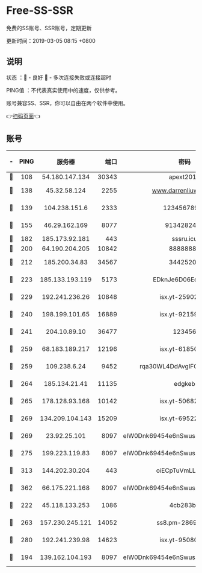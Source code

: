 # Free-SS-SSR

免费的SS账号、SSR账号，定期更新

更新时间：2019-03-05 08:15 +0800

## 说明

状态     ：🙂 - 良好 🙁 - 多次连接失败或连接超时

PING值   ：不代表真实使用中的速度，仅供参考。

账号兼容SS、SSR，你可以自由在两个软件中使用。

👉[扫码页面](https://liesauer.github.io/free-ss-ssr.github.io/)👈

## 账号

|-|PING|服务器|端口|密码|加密方式|区域|
|:----:|:----:|:-----:|-----:|:----:|:----:|:----:|
|🙂|108|54.180.147.134|30343|apext2019|chacha20|KR|
|🙂|138|45.32.58.124|2255|www.darrenliuwei.com|aes-256-cfb|JP|
|🙂|139|104.238.151.6|2333|12345678900|aes-256-cfb|JP|
|🙂|155|46.29.162.169|8077|9134282479|aes-256-cfb|RU|
|🙂|182|185.173.92.181|443|sssru.icu|rc4-md5|RU|
|🙂|200|64.190.204.205|10842|88888888|rc4-md5|US|
|🙂|212|185.200.34.83|34567|34425208|aes-256-cfb|US|
|🙂|223|185.133.193.119|5173|EDknJe6D06EoWDaw|aes-256-cfb|US|
|🙂|229|192.241.236.26|10848|isx.yt-25902740|aes-256-cfb|US|
|🙂|240|198.199.101.65|16889|isx.yt-92159574|aes-256-cfb|US|
|🙂|241|204.10.89.10|36477|123456|aes-256-cfb|US|
|🙂|259|68.183.189.217|12196|isx.yt-61850087|aes-256-cfb|SG|
|🙂|259|109.238.6.24|9452|rqa30WL4DdAvgIFG6Fs3znzTa|aes-256-cfb|FR|
|🙂|264|185.134.21.41|11135|edgkeb|aes-256-cfb|GB|
|🙂|265|178.128.93.168|10142|isx.yt-50682573|aes-256-cfb|SG|
|🙂|269|134.209.104.143|15209|isx.yt-69522000|aes-256-cfb|SG|
|🙂|269|23.92.25.101|8097|eIW0Dnk69454e6nSwuspv9DmS201tQ0D|aes-256-cfb|US|
|🙂|275|199.223.119.83|8097|eIW0Dnk69454e6nSwuspv9DmS201tQ0D|aes-256-cfb|US|
|🙂|313|144.202.30.204|443|oiECpTuVmLLxk4Ts|aes-256-cfb|US|
|🙂|362|66.175.221.168|8097|eIW0Dnk69454e6nSwuspv9DmS201tQ0D|aes-256-cfb|US|
|🙂|222|45.118.133.253|1086|4cb283b8|aes-256-cfb|SG|
|🙂|263|157.230.245.121|14052|ss8.pm-28692844|aes-256-cfb|SG|
|🙂|280|192.241.239.98|14623|isx.yt-95080154|aes-256-cfb|US|
|🙁|194|139.162.104.193|8097|eIW0Dnk69454e6nSwuspv9DmS201tQ0D|aes-256-cfb|JP|
